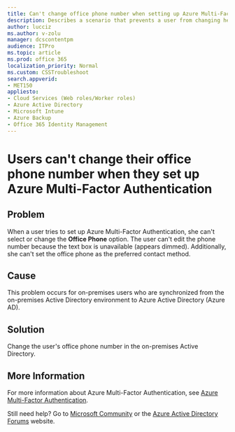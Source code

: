 ```yaml
---
title: Can't change office phone number when setting up Azure Multi-Factor Authentication
description: Describes a scenario that prevents a user from changing her office phone number when she sets up Azure Multi-Factor Authentication. A solution is provided.
author: lucciz
ms.author: v-zolu
manager: dcscontentpm
audience: ITPro 
ms.topic: article 
ms.prod: office 365
localization_priority: Normal
ms.custom: CSSTroubleshoot
search.appverid: 
- MET150
appliesto:
- Cloud Services (Web roles/Worker roles)
- Azure Active Directory
- Microsoft Intune
- Azure Backup
- Office 365 Identity Management
---
```


# Users can't change their office phone number when they set up Azure Multi-Factor Authentication

## Problem

When a user tries to set up Azure Multi-Factor Authentication, she can't select or change the **Office Phone** option. The user can't edit the phone number because the text box is unavailable (appears dimmed). Additionally, she can't set the office phone as the preferred contact method. 

## Cause 

This problem occurs for on-premises users who are synchronized from the on-premises Active Directory environment to Azure Active Directory (Azure AD). 

## Solution 

Change the user's office phone number in the on-premises Active Directory. 

## More Information

For more information about Azure Multi-Factor Authentication, see [Azure Multi-Factor Authentication](https://msdn.microsoft.com/library/azure/dn249471.aspx).

Still need help? Go to [Microsoft Community](https://answers.microsoft.com/) or the [Azure Active Directory Forums](https://social.msdn.microsoft.com/forums/azure/home?forum=windowsazuread) website.
